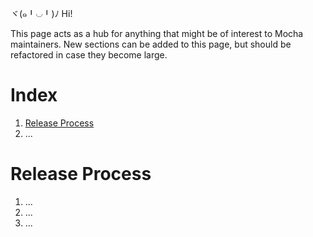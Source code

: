 ヾ(๑╹◡╹)ﾉ Hi!

This page acts as a hub for anything that might be of interest to Mocha maintainers.
New sections can be added to this page, but should be refactored in case they become large.

# Index

1. [Release Process](https://github.com/mochajs/mocha/wiki/Maintaining-Mocha#release-process)
2. ...

# Release Process

1. ...
2. ...
3. ...
